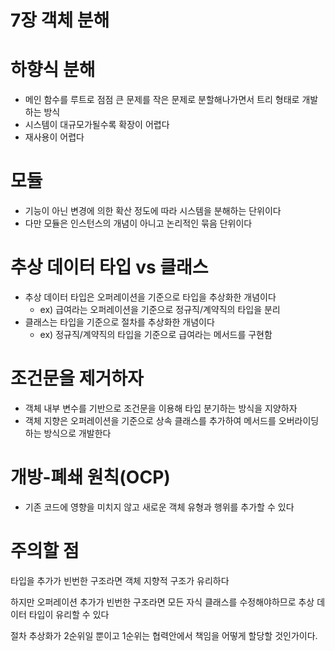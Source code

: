 # 7장 객체 분해

# 하향식 분해

- 메인 함수를 루트로 점점 큰 문제를 작은 문제로 분할해나가면서 트리 형태로 개발하는 방식
- 시스템이 대규모가될수록 확장이 어렵다
- 재사용이 어렵다

# 모듈

- 기능이 아닌 변경에 의한 확산 정도에 따라 시스템을 분해하는 단위이다
- 다만 모듈은 인스턴스의 개념이 아니고 논리적인 묶음 단위이다

# 추상 데이터 타입 vs 클래스

- 추상 데이터 타입은 오퍼레이션을 기준으로 타입을 추상화한 개념이다
    - ex) 급여라는 오퍼레이션을 기준으로 정규직/계약직의 타입을 분리
- 클래스는 타입을 기준으로 절차를 추상화한 개념이다
    - ex) 정규직/계약직의 타입을 기준으로 급여라는 메서드를 구현함

# 조건문을 제거하자

- 객체 내부 변수를 기반으로 조건문을 이용해 타입 분기하는 방식을 지양하자
- 객체 지향은 오퍼레이션을 기준으로 상속 클래스를 추가하여 메서드를 오버라이딩하는 방식으로 개발한다

# 개방-폐쇄 원칙(OCP)

- 기존 코드에 영향을 미치지 않고 새로운 객체 유형과 행위를 추가할 수 있다

# 주의할 점

타입을 추가가 빈번한 구조라면 객체 지향적 구조가 유리하다

하지만 오퍼레이션 추가가 빈번한 구조라면 모든 자식 클래스를 수정해야하므로 추상 데이터 타입이 유리할 수 있다

절차 추상화가 2순위일 뿐이고 1순위는 협력안에서 책임을 어떻게 할당할 것인가이다.

